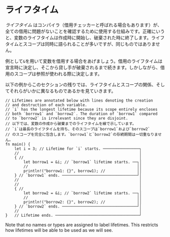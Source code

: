 <!--
# Lifetimes
-->
# ライフタイム

<!--
A *lifetime* is a construct the compiler (or more specifically, its *borrow
checker*) uses to ensure all borrows are valid. Specifically, a variable's
lifetime begins when it is created and ends when it is destroyed. While
lifetimes and scopes are often referred to together, they are not the same.
-->
*ライフタイム* はコンパイラ（借用チェッカーと呼ばれる場合もあります）が、全ての借用に問題がないことを確認するために使用する仕組みです。正確にいうと、変数のライフタイムは作成時に開始し、破棄された時に終了します。ライフタイムとスコープは同時に語られることが多いですが、同じものではありません。

<!--
Take, for example, the case where we borrow a variable via `&`. The
borrow has a lifetime that is determined by where it is declared. As a result,
the borrow is valid as long as it ends before the lender is destroyed. However,
the scope of the borrow is determined by where the reference is used.
-->
例として`&`を用いて変数を借用する場合をあげましょう。借用のライフタイムは宣言時に決定し、そこから貸し手が破棄されるまで続きます。しかしながら、借用のスコープは参照が使われる際に決定します。

<!--
In the following example and in the rest of this section, we will see how
lifetimes relate to scopes, as well as how the two differ.
-->
以下の例からこのセクションの残りでは、ライフタイムとスコープの関係、そしてそれらがいかに異なるものであるかを見ていきます。

```rust,editable
// Lifetimes are annotated below with lines denoting the creation
// and destruction of each variable.
// `i` has the longest lifetime because its scope entirely encloses 
// both `borrow1` and `borrow2`. The duration of `borrow1` compared 
// to `borrow2` is irrelevant since they are disjoint.
// 以下では、変数の作成から破棄までのライフタイムを線で示しています。
// `i`は最長のライフタイムを持ち、そのスコープは`borrow1`および`borrow2`
// のスコープを完全に包含します。`borrow1`と`borrow2`の存続期間は一切重なりません。
fn main() {
    let i = 3; // Lifetime for `i` starts. ────────────────┐
    //                                                     │
    { //                                                   │
        let borrow1 = &i; // `borrow1` lifetime starts. ──┐│
        //                                                ││
        println!("borrow1: {}", borrow1); //              ││
    } // `borrow1` ends. ─────────────────────────────────┘│
    //                                                     │
    //                                                     │
    { //                                                   │
        let borrow2 = &i; // `borrow2` lifetime starts. ──┐│
        //                                                ││
        println!("borrow2: {}", borrow2); //              ││
    } // `borrow2` ends. ─────────────────────────────────┘│
    //                                                     │
}   // Lifetime ends. ─────────────────────────────────────┘
```

Note that no names or types are assigned to label lifetimes.
This restricts how lifetimes will be able to be used as we will see.
